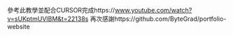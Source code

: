 參考此教學並配合CURSOR完成https://www.youtube.com/watch?v=sUKptmUVIBM&t=22138s
再次感謝https://github.com/ByteGrad/portfolio-website
